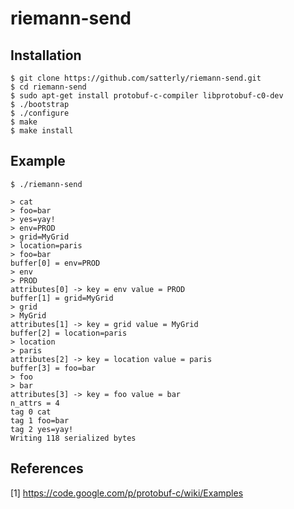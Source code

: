 riemann-send
============

Installation
------------

    $ git clone https://github.com/satterly/riemann-send.git
    $ cd riemann-send
    $ sudo apt-get install protobuf-c-compiler libprotobuf-c0-dev
    $ ./bootstrap
    $ ./configure
    $ make
    $ make install

Example
-------

    $ ./riemann-send

```
> cat
> foo=bar
> yes=yay!
> env=PROD
> grid=MyGrid
> location=paris
> foo=bar
buffer[0] = env=PROD
> env
> PROD
attributes[0] -> key = env value = PROD
buffer[1] = grid=MyGrid
> grid
> MyGrid
attributes[1] -> key = grid value = MyGrid
buffer[2] = location=paris
> location
> paris
attributes[2] -> key = location value = paris
buffer[3] = foo=bar
> foo
> bar
attributes[3] -> key = foo value = bar
n_attrs = 4
tag 0 cat
tag 1 foo=bar
tag 2 yes=yay!
Writing 118 serialized bytes
```
    
    
References
----------

[1] https://code.google.com/p/protobuf-c/wiki/Examples
